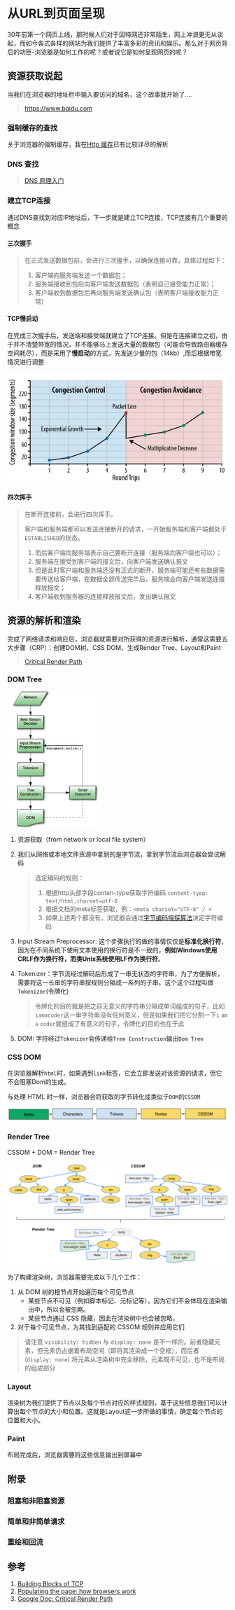 # 从URL到页面呈现

30年前第一个网页上线，那时候人们对于因特网还非常陌生，网上冲浪更无从谈起，而如今各式各样的网站为我们提供了丰富多彩的资讯和娱乐。那么对于网页背后的功臣-浏览器是如何工作的呢？或者说它是如何呈现网页的呢？

## 资源获取说起

当我们在浏览器的地址栏中输入要访问的域名，这个故事就开始了....

> https://www.baidu.com

### 强制缓存的查找

关于浏览器的强制缓存，我在[Http 缓存](https://github.com/superTerrorist/Blog/issues/33#http-cache)已有比较详尽的解析

### DNS 查找

> [DNS 原理入门](http://www.ruanyifeng.com/blog/2016/06/dns.html)

### 建立TCP连接

通过DNS查找到对应IP地址后，下一步就是建立TCP连接，TCP连接有几个重要的概念

#### 三次握手

> 在正式发送数据包前，会进行三次握手，以确保连接可靠，具体过程如下：
>
> 1. 客户端向服务端发送一个数据包； 
> 2. 服务端接收到包后向客户端发送数据包（表明自己接受能力正常）； 
> 3. 客户端收到数据包后再向服务端发送确认包（表明客户端接收能力正常）

#### TCP慢启动

在完成三次握手后，发送端和接受端就建立了TCP连接。但是在连接建立之初，由于并不清楚带宽的情况，并不能够马上发送大量的数据包（可能会导致路由器缓存空间耗尽），而是采用了**慢启动**的方式，先发送少量的包（14kb）,而后根据带宽情况进行调整

![](Assets/Start-With-Url-01.svg)

#### 四次挥手

> 在断开连接前，会进行四次挥手。
>
> 客户端和服务端都可以发送连接断开的请求，一开始服务端和客户端都处于`ESTABLISHED`的状态。
>
> 1. 而后客户端向服务端表示自己要断开连接（服务端向客户端也可以）；
> 2. 服务端在接受到客户端的报文后，向客户端发送确认报文
> 3. 但是此时客户端和服务端还没有正式的断开，服务端可能还有些数据需要传送给客户端，在数据全部传送完毕后，服务端会向客户端发送连接释放报文； 
> 4. 客户端收到服务器的连接释放报文后，发出确认报文

## 资源的解析和渲染

完成了网络请求和响应后，浏览器就需要对所获得的资源进行解析，通常这需要五大步骤（CRP）：创建DOM树、CSS DOM、生成Render Tree、Layout和Paint

> [Critical Render Path](https://developers.google.com/web/fundamentals/performance/critical-rendering-path)

### DOM Tree

<img src="Assets/image-20210603195526480.png" style="zoom:33%;" />

1. 资源获取（from network or local file system） 

2. 我们从网络或本地文件资源中拿到的是字节流，拿到字节流后浏览器会尝试解码

   > 选定编码的规则：
   >
   > 1. 根据http头部字段conten-type获取字符编码 ```content-tyep: text/html;charset=utf-8```
   > 2. 根据文档的meta标签获取，例：```<meta charset="UTF-8" / >```
   > 3. 如果上述两个都没有，浏览器会通过[字节编码嗅探算法](https://html.spec.whatwg.org/multipage/parsing.html#encoding-sniffing-algorithm)决定字符编码

3. Input Stream Preprocessor: 这个步骤执行的做的事情仅仅是**标准化换行符**，因为在不同系统下使用文本使用的换行符是不一致的，**例如Windows使用CRLF作为换行符，而类Unix系统使用LF作为换行符**。

4. Tokenizer：字节流经过解码后形成了一串无状态的字符串，为了方便解析，需要将这一长串的字符串按规则分隔成一系列的子串。这个这个过程叫做`Tokenizer`(令牌化)

   > 令牌化的目的就是把之前无意义的字符串分隔成单词组成的句子，比如`iamacoder`这一串字符串没有任何意义，但是如果我们把它分割一下`i` `am` `a` `coder`就组成了有意义的句子，令牌化的目的也在于此

5. DOM: 字符经过`Tokenizer`会传递给`Tree Construction`输出`Dom Tree`

### CSS DOM

在浏览器解析`html`时，如果遇到`link`标签，它会立即发送对该资源的请求，但它不会阻塞Dom的生成。

与处理 HTML 时一样，浏览器会将获取的字节转化成类似于`DOM`的`CSSOM`

<img src="Assets/Start-With-Url-02.png" style="zoom:67%;" />

### Render Tree

CSSOM + DOM = Render Tree

<img src="Assets/Start-With-Url-03.png" style="zoom: 67%;" />

为了构建渲染树，浏览器需要完成以下几个工作：

1. 从 DOM 树的根节点开始遍历每个可见节点
   - 某些节点不可见（例如脚本标记、元标记等），因为它们不会体现在渲染输出中，所以会被忽略。
   - 某些节点通过 CSS 隐藏，因此在渲染树中也会被忽略，
2. 对于每个可见节点，为其找到适配的 CSSOM 规则并应用它们

> 请注意 `visibility: hidden` 与 `display: none` 是不一样的。前者隐藏元素，但元素仍占据着布局空间（即将其渲染成一个空框），而后者 (`display: none`) 将元素从渲染树中完全移除，元素既不可见，也不是布局的组成部分

### Layout

渲染树为我们提供了节点以及每个节点对应的样式规则，基于这些信息我们可以计算出每个节点的大小和位置。这就是Layout这一步所做的事情，确定每个节点的位置和大小。

### Paint

布局完成后，浏览器需要将这些信息输出到屏幕中

## 附录

### 阻塞和非阻塞资源

### 简单和非简单请求

### 重绘和回流



## 参考

1. [Building Blocks of TCP](https://hpbn.co/building-blocks-of-tcp/)
2. [Populating the page: how browsers work](https://developer.mozilla.org/en-US/docs/Web/Performance/How_browsers_work)
3. [Google Doc: Critical Render Path](https://developers.google.com/web/fundamentals/performance/critical-rendering-path)

